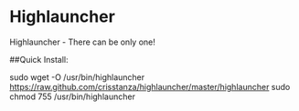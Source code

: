 Highlauncher
============

Highlauncher - There can be only one!


##Quick Install:

sudo wget -O /usr/bin/highlauncher https://raw.github.com/crisstanza/highlauncher/master/highlauncher
sudo chmod 755 /usr/bin/highlauncher
